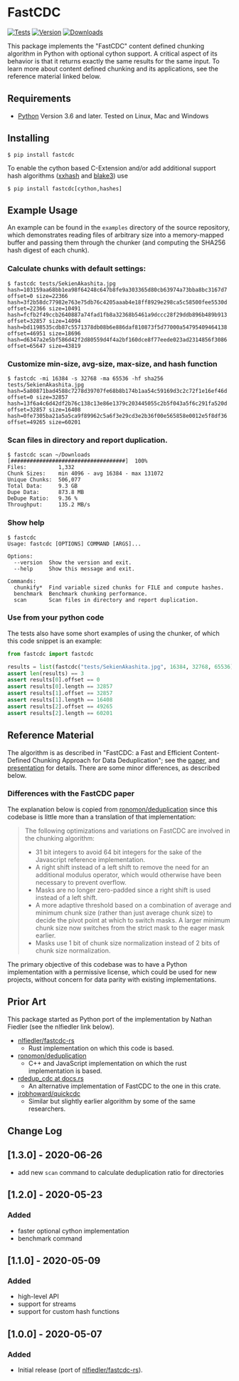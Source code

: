 # FastCDC

[![Tests](https://github.com/titusz/fastcdc-py/workflows/Tests/badge.svg)](https://github.com/titusz/fastcdc-py/actions?query=workflow%3ATests)
[![Version](https://img.shields.io/pypi/v/fastcdc.svg)](https://pypi.python.org/pypi/fastcdc/)
[![Downloads](https://pepy.tech/badge/fastcdc)](https://pepy.tech/project/fastcdc)

This package implements the "FastCDC" content defined chunking algorithm in
Python with optional cython support. A critical aspect of its behavior is that it
returns exactly the same results for the same input. To learn more about content
defined chunking and its applications, see the reference material linked below.


## Requirements

* [Python](https://www.python.org/) Version 3.6 and later. Tested on Linux, Mac and
Windows

## Installing

```shell
$ pip install fastcdc
```

To enable the cython based C-Extension and/or add additional support hash algorithms
([xxhash](https://github.com/Cyan4973/xxHash) and
[blake3](https://github.com/BLAKE3-team/BLAKE3/)) use

```shell
$ pip install fastcdc[cython,hashes]
```

## Example Usage

An example can be found in the `examples` directory of the source repository,
which demonstrates reading files of arbitrary size into a memory-mapped buffer
and passing them through the chunker (and computing the SHA256 hash digest of
each chunk).

### Calculate chunks with default settings:
```shell
$ fastcdc tests/SekienAkashita.jpg
hash=103159aa68bb1ea98f64248c647b8fe9a303365d80cb63974a73bba8bc3167d7 offset=0 size=22366
hash=3f2b58dc77982e763e75db76c4205aaab4e18ff8929e298ca5c58500fee5530d offset=22366 size=10491
hash=fcfb2f49ccb2640887a74fad1fb8a32368b5461a9dccc28f29ddb896b489b913 offset=32857 size=14094
hash=bd1198535cdb87c5571378db08b6e886daf810873f5d77000a54795409464138 offset=46951 size=18696
hash=d6347a2e5bf586d42f2d80559d4f4a2bf160dce8f77eede023ad2314856f3086 offset=65647 size=43819
```

### Customize min-size, avg-size, max-size, and hash function
```shell
$ fastcdc -mi 16384 -s 32768 -ma 65536 -hf sha256 tests/SekienAkashita.jpg
hash=5a80871bad4588c7278d39707fe68b8b174b1aa54c59169d3c2c72f1e16ef46d offset=0 size=32857
hash=13f6a4c6d42df2b76c138c13e86e1379c203445055c2b5f043a5f6c291fa520d offset=32857 size=16408
hash=0fe7305ba21a5a5ca9f89962c5a6f3e29cd3e2b36f00e565858e0012e5f8df36 offset=49265 size=60201
```

###  Scan files in directory and report duplication.
```shell
$ fastcdc scan ~/Downloads
[####################################]  100%
Files:          1,332
Chunk Sizes:    min 4096 - avg 16384 - max 131072
Unique Chunks:  506,077
Total Data:     9.3 GB
Dupe Data:      873.8 MB
DeDupe Ratio:   9.36 %
Throughput:     135.2 MB/s
```

### Show help

```shell
$ fastcdc
Usage: fastcdc [OPTIONS] COMMAND [ARGS]...

Options:
  --version  Show the version and exit.
  --help     Show this message and exit.

Commands:
  chunkify*  Find variable sized chunks for FILE and compute hashes.
  benchmark  Benchmark chunking performance.
  scan       Scan files in directory and report duplication.
```

### Use from your python code
The  tests also have some short examples of using the chunker, of which this
code snippet is an example:

```python
from fastcdc import fastcdc

results = list(fastcdc("tests/SekienAkashita.jpg", 16384, 32768, 65536))
assert len(results) == 3
assert results[0].offset == 0
assert results[0].length == 32857
assert results[1].offset == 32857
assert results[1].length == 16408
assert results[2].offset == 49265
assert results[2].length == 60201
```

## Reference Material

The algorithm is as described in "FastCDC: a Fast and Efficient Content-Defined
Chunking Approach for Data Deduplication"; see the
[paper](https://www.usenix.org/system/files/conference/atc16/atc16-paper-xia.pdf),
and
[presentation](https://www.usenix.org/sites/default/files/conference/protected-files/atc16_slides_xia.pdf)
for details. There are some minor differences, as described below.

### Differences with the FastCDC paper

The explanation below is copied from
[ronomon/deduplication](https://github.com/ronomon/deduplication) since this
codebase is little more than a translation of that implementation:

> The following optimizations and variations on FastCDC are involved in the chunking algorithm:
> * 31 bit integers to avoid 64 bit integers for the sake of the Javascript reference implementation.
> * A right shift instead of a left shift to remove the need for an additional modulus operator, which would otherwise have been necessary to prevent overflow.
> * Masks are no longer zero-padded since a right shift is used instead of a left shift.
> * A more adaptive threshold based on a combination of average and minimum chunk size (rather than just average chunk size) to decide the pivot point at which to switch masks. A larger minimum chunk size now switches from the strict mask to the eager mask earlier.
> * Masks use 1 bit of chunk size normalization instead of 2 bits of chunk size normalization.

The primary objective of this codebase was to have a Python implementation with a
permissive license, which could be used for new projects, without concern for
data parity with existing implementations.

## Prior Art

This package started as Python port of the implementation by Nathan Fiedler (see the
nlfiedler link below).

* [nlfiedler/fastcdc-rs](https://github.com/nlfiedler/fastcdc-rs)
    + Rust implementation on which this code is based.
* [ronomon/deduplication](https://github.com/ronomon/deduplication)
    + C++ and JavaScript implementation on which the rust implementation is based.
* [rdedup_cdc at docs.rs](https://docs.rs/crate/rdedup-cdc/0.1.0/source/src/fastcdc.rs)
    + An alternative implementation of FastCDC to the one in this crate.
* [jrobhoward/quickcdc](https://github.com/jrobhoward/quickcdc)
    + Similar but slightly earlier algorithm by some of the same researchers.

## Change Log

## [1.3.0] - 2020-06-26
- add new `scan` command to calculate deduplication ratio for directories

## [1.2.0] - 2020-05-23

### Added
- faster optional cython implementation
- benchmark command

## [1.1.0] - 2020-05-09

### Added
- high-level API
- support for streams
- support for custom hash functions


## [1.0.0] - 2020-05-07

### Added
- Initial release (port of [nlfiedler/fastcdc-rs](https://github.com/nlfiedler/fastcdc-rs)).


